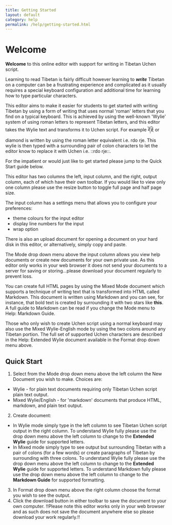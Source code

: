 ```yaml
---
title: Getting Started
layout: default
category: help
permalink: /help/getting-started.html
---
```

# Welcome

**Welcome** to this online editor with support for writing in Tibetan Uchen script. 

Learning to read Tibetan is fairly difficult however learning to **_write_** Tibetan on a computer can be a frustrating experience and complicated as it usually requires a special keyboard configuration and additional time for learning how to type particular characters. 

This editor aims to make it easier for students to get started with writing Tibetan by using a form of writing that uses normal 'roman' letters that you find on a typical keyboard. This is achieved by using the well-known 'Wylie' system of using roman letters to represent Tibetan letters, and this editor takes the Wylie text and transforms it to Uchen script. For example རྡོ་རྗེ or diamond is written by using the roman letter equivalent i.e. rdo rje. This wylie is then typed with a surrounding pair of colon characters to let the editor know to replace it with Uchen i.e. ::rdo rje::.

For the impatient or would just like to get started please jump to the Quick Start guide below.

This editor has two columns the left, input column, and the right, output column, each of which have their own toolbar. If you would like to view only one column please use the resize button to toggle full page and half page size. 

The input column has a settings menu that allows you to configure your preferences:

* theme colours for the input editor
* display line numbers for the input
* wrap option

There is also an upload document for opening a document on your hard disk in this editor, or alternatively, simply copy and paste.

The Mode drop down menu above the input column allows you view help documents or create new documents for your own private use. As this editor only works in your web browser it does not send your documents to a server for saving or storing...please download your document regularly to prevent loss.

You can create full HTML pages by using the Mixed Mode document which supports a technique of writing text that is transformed into HTML called Markdown. This document is written using Markdown and you can see, for instance, that bold text is created by surrounding it with two stars like **this**. A full guide to Markdown can be read if you change the Mode menu to Help: Markdown Guide.

Those who only wish to create Uchen script using a normal keyboard may also use the Mixed Wylie-English mode by using the two colons around any Tibetan portion. The full set of supported Uchen characters are described in the Help: Extended Wylie document available in the Format drop down menu above.

## Quick Start
1. Select from the Mode drop down menu above the left column the New Document you wish to make. Choices are:
  * Wylie - for plain text documents requiring only Tibetan Uchen script plain text output.
  * Mixed Wylie/English - for 'markdown' documents that produce HTML, markdown, and plain text output.
2. Create document:
  * In Wylie mode simply type in the left column to see Tibetan Uchen script output in the right column. To understand Wylie fully please use the drop down menu above the left column to change to the **Extended Wylie** guide for supported letters.
  * In Mixed mode simply type to see output but surrounding Tibetan with a pair of colons (for a few words) or create paragraphs of Tibetan by surrounding with three colons. To understand Wylie fully please use the drop down menu above the left column to change to the **Extended Wylie** guide for supported letters. To understand Markdown fully please use the drop down menu above the left column to change to the **Markdown Guide** for supported formatting.
3. In Format drop down menu above the right column choose the format you wish to see the output.
4. Click the download button in either toolbar to save the document to your own computer. !!Please note this editor works only in your web browser and as such does not save the document anywhere else so please download your work regularly.!!
